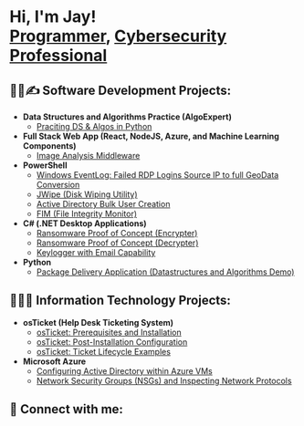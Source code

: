<h1>Hi, I'm Jay! <br/><a href="https://github.com/JayGallegos1">Programmer</a>, <a href="https://www.linkedin.com/in/jay-gallegos/">Cybersecurity Professional</a>
<h2>👨‍💻✍️ Software Development Projects:</h2>

- <b>Data Structures and Algorithms Practice (AlgoExpert)</b>
  - [Praciting DS & Algos in Python](https://github.com/jaygallegos1/Algorithms-Practice)
- <b>Full Stack Web App (React, NodeJS, Azure, and Machine Learning Components)</b>
  - [Image Analysis Middleware](https://github.com/joshmadakor1/4chan-Image-Analysis-Middleware-C964) <b><i></b></i>
- <b>PowerShell</b>
  - [Windows EventLog: Failed RDP Logins Source IP to full GeoData Conversion](https://github.com/joshmadakor1/Sentinel-Lab)
  - [JWipe (Disk Wiping Utility)](https://github.com/jaygallegos1/Jwipe.PowerShell)
  - [Active Directory Bulk User Creation](https://github.com/jaygallegos1/AD_PS)
  - [FIM (File Integrity Monitor)](https://github.com/jaygallegos1/PowerShell-Integrity-FIM)
- <b>C# (.NET Desktop Applications)</b>
  - [Ransomware Proof of Concept (Encrypter)](https://github.com/jaygallegos1/EncrypterPOC)
  - [Ransomware Proof of Concept (Decrypter)](https://github.com/jaygallegos1/DecrypterPOC)
  - [Keylogger with Email Capability](https://github.com/jaygallegos1/Key-Logger-With-Email)
- <b>Python</b>
  - [Package Delivery Application (Datastructures and Algorithms Demo)](https://github.com/jaygallegos1/Package-Delivery-Pathfinding-Algorithm)

 <h2>👨‍💻📒 Information Technology Projects:</h2>

- <b>osTicket (Help Desk Ticketing System)</b>
  - [osTicket: Prerequisites and Installation](https://github.com/jaygallegos1/osticket-prereqs)
  - [osTicket: Post-Installation Configuration](https://github.com/jaygallegos1/post-install-config)
  - [osTicket: Ticket Lifecycle Examples](https://github.com/jaygallegos1/ticket-lifecycle)
- <b>Microsoft Azure</b>
  - [Configuring Active Directory within Azure VMs](https://github.com/jaygallegos1/configure-ad)
  - [Network Security Groups (NSGs) and Inspecting Network Protocols](https://github.com/jaygallegos1/azure-network-protocols)



<h2> 🤳 Connect with me:</h2>


